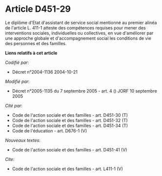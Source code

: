 # Article D451-29

Le diplôme d'Etat d'assistant de service social mentionné au premier alinéa de l'article L. 411-1 atteste des compétences
requises pour mener des interventions sociales, individuelles ou collectives, en vue d'améliorer par une approche globale et
d'accompagnement social les conditions de vie des personnes et des familles.

**Liens relatifs à cet article**

_Codifié par_:

  - Décret n°2004-1136 2004-10-21

_Modifié par_:

  - Décret n°2005-1135 du 7 septembre 2005 - art. 4 () JORF 10 septembre 2005

_Cité par_:

  - Code de l'action sociale et des familles - art. D451-30 (T)
  - Code de l'action sociale et des familles - art. D451-32 (T)
  - Code de l'action sociale et des familles - art. D451-34 (T)
  - Code de l'éducation - art. D676-1 (V)

_Nouveaux textes_:

  - Code de l'action sociale et des familles - art. D451-41 (V)

_Cite_:

  - Code de l'action sociale et des familles - art. L411-1 (V)
